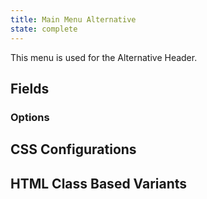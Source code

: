 ```yaml
---
title: Main Menu Alternative
state: complete
---
```


This menu is used for the Alternative Header.

## Fields

### Options

## CSS Configurations

## HTML Class Based Variants

